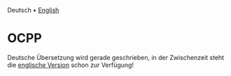 Deutsch &bull; [English](ocpp-en.md)

# OCPP

Deutsche Übersetzung wird gerade geschrieben, in der Zwischenzeit steht die [englische Version](ocpp-en.md) schon zur Verfügung!